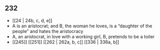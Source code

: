 ## 232
- [[24 | 24b, c, d, e]] 
- A is an aristocrat; and B, the woman he loves, is a “daughter of the people” and hates the aristocracy
- A, an aristocrat, in love with a working girl, B, pretends to be a toiler
- [[245]] [[251]] [[262 | 262a, b, c]] [[336 | 336a, b]] 

